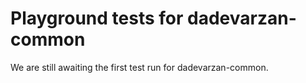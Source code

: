 # Playground tests for dadevarzan-common
We are still awaiting the first test run for dadevarzan-common.
